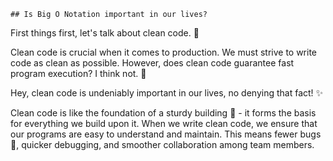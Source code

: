 `## Is Big O Notation important in our lives?`

First things first, let's talk about clean code. 🌟

Clean code is crucial when it comes to production. We must strive to write code as clean as possible. However, does clean code guarantee fast program execution? I think not. 🤔

Hey, clean code is undeniably important in our lives, no denying that fact! ✨

Clean code is like the foundation of a sturdy building 🏢 - it forms the basis for everything we build upon it. When we write clean code, we ensure that our programs are easy to understand and maintain. This means fewer bugs 🐛, quicker debugging, and smoother collaboration among team members.
